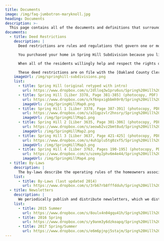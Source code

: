 ```yaml
---
title: Documents
image: /img/faq-jumbotron-maryknoll.jpg
heading: Documents
description: >-
  This page contains all of the documents and definitions that surround the subdivision and the homeowners association.
documents:
  - title: Deed Restrictions
    description: |
      Deed restrictions are rules and regulations that govern one or more lots or parcels of land. Deed restrictions are a usage covenant (contract) bound to the property.

      You purchased your home in Spring Hill Subdivision because you liked what you saw, and so you invested your hard earned money. By doing this you also agreed to live by the conditions of our subdivision’s deed restrictions. Our deed restrictions exist to protect the quality of life in Spring Hill, and of course to protect and enhance the investments we have made in our homes. Please read and abide by them. Please assume your share of our common responsibility to maintain a high quality of life in our neighborhood.

      When all of the residents willingly help and respect the rights of others in abiding by the deed restrictions, living in Spring Hill is made better and more rewarding for everyone. This maintains both the pleasant environment and the financial advantages we enjoy from home ownership in one of the finest subdivisions in the City of Rochester Hills.

      These deed restrictions are on file with the [Oakland County Clerk/Register of Deeds](https://www.oakgov.com/clerkrod/Pages/default.aspx) (1200 N. Telegraph, Dept 480, Pontiac, MI 48341). They are provided here in digital form for your convenience.
    imageUrl: /img/springhill-subdivisions.png
    list:
      - title: Spring Hill (original retyped with intro)
        url: https://www.dropbox.com/s/2dlloq3w1pru6us/Spring%20Hill%20Sub%20Deed%20Restrictions%20with%20Intro.pdf?dl=0
      - title: Spring Hill [Liber 3378, Page 381-385] (photocopy, PDF)
        url: https://www.dropbox.com/s/kf6npxigbbmh9r0/Spring%20Hill%20Sub%20Deed%20Restrictions.pdf?dl=0
        imageUrl: /img/SpringHillMap0.png
      - title: Spring Hill 1 [Liber 3378, Page 387-391] (photocopy, PDF)
        url: https://www.dropbox.com/s/a31qpzvlr2hnsry/Spring%20Hill%20Sub%20No.%201%20Deed%20Restrictions.pdf?dl=0
        imageUrl: /img/SpringHillMap1.png
      - title: Spring Hill 2 [Liber 3635, Page 301-306] (photocopy, PDF)
        url: https://www.dropbox.com/s/aeowb2vz2bmt8ud/Spring%20Hill%20Sub%20No.%202%20Deed%20Restrictions.pdf?dl=0
        imageUrl: /img/SpringHillMap2.png
      - title: Spring Hill 3 [Liber 3637, Page 421-425] (photocopy, PDF)
        url: https://www.dropbox.com/s/4uh1plu5tg0zxf5/Spring%20Hill%20Sub%20No.%203%20Deed%20Restrictions.pdf?dl=0
        imageUrl: /img/SpringHillMap3.png
      - title: Spring Hill 4 [Liber 3763, Pages 190-195] (photocopy, PDF)
        url: https://www.dropbox.com/s/uzemy2phv6m4e44/Spring%20Hill%20Sub%20No.%204%20Deed%20Restrictions.pdf?dl=0
        imageUrl: /img/SpringHillMap4.png
  - title: By-Laws
    description: |
      The by-laws describe the operating rules of the homeowners association.
    list:
      - title: By-Laws (last updated 2014)
        url: https://www.dropbox.com/s/3rb67rb8fffdduh/Spring%20Hill%20HOA%20By-Laws%202014.pdf?dl=0
  - title: Newsletters
    description: |
      We periodically publish and distribute newsletters, which we distribute to every home in the neighborhood and include in our new homeowner welcome bags.
    list:
      - title: 2015 Summer
        url: https://www.dropbox.com/s/8oulx4n04gqu41h/Spring%20Hill%20Newsletter%202015%20Summer.pdf?dl=0
      - title: 2016 Spring
        url: https://www.dropbox.com/s/y9anm3y6dzkoapq/Spring%20Hill%20Newsletter%202016%20Spring.pdf?dl=0
      - title: 2017 Spring/Summer
        url: https://www.dropbox.com/s/e6m6pjnpj5stajm/Spring%20Hill%20Newsletter%202017%20Spring%20Summer.pdf?dl=0
---
```

